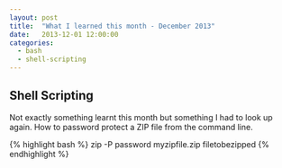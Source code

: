 ```yaml
---
layout: post
title:  "What I learned this month - December 2013"
date:   2013-12-01 12:00:00
categories: 
  - bash
  - shell-scripting
---
```



## Shell Scripting

Not exactly something learnt this month but something I had to look up again. How to password protect a ZIP file from the command line.

{% highlight bash %}
zip -P password myzipfile.zip filetobezipped
{% endhighlight %}


